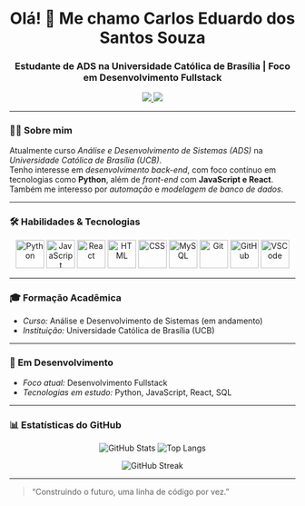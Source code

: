 <h1 align="center">Olá! 👋 Me chamo Carlos Eduardo dos Santos Souza</h1>
<h3 align="center">Estudante de ADS na Universidade Católica de Brasília | Foco em Desenvolvimento Fullstack</h3>

<p align="center">
  <a href="https://www.linkedin.com/in/seu-linkedin" target="_blank">
    <img src="https://img.shields.io/badge/-LinkedIn-blue?style=flat-square&logo=Linkedin&logoColor=white" />
  </a>
  <a href="https://github.com/CaduS0uza" target="_blank">
    <img src="https://img.shields.io/badge/-GitHub-181717?style=flat-square&logo=github&logoColor=white" />
  </a>
</p>

---

### 👨‍💻 Sobre mim

Atualmente curso *Análise e Desenvolvimento de Sistemas (ADS)* na *Universidade Católica de Brasília (UCB)*.  
Tenho interesse em *desenvolvimento back-end*, com foco contínuo em tecnologias como **Python**, além de *front-end* com **JavaScript e React**.  
Também me interesso por *automação* e *modelagem de banco de dados*.

---

### 🛠️ Habilidades & Tecnologias

<p align="center">
  <!-- Linguagens -->
  <img src="https://cdn.jsdelivr.net/gh/devicons/devicon/icons/python/python-original.svg" alt="Python" width="50" height="50"/>
  <img src="https://cdn.jsdelivr.net/gh/devicons/devicon/icons/javascript/javascript-original.svg" alt="JavaScript" width="50" height="50"/>

  <!-- Frontend -->
  <img src="https://cdn.jsdelivr.net/gh/devicons/devicon/icons/react/react-original.svg" alt="React" width="50" height="50"/>
  <img src="https://cdn.jsdelivr.net/gh/devicons/devicon/icons/html5/html5-original.svg" alt="HTML" width="50" height="50"/>
  <img src="https://cdn.jsdelivr.net/gh/devicons/devicon/icons/css3/css3-original.svg" alt="CSS" width="50" height="50"/>

  <!-- Banco de dados -->
  <img src="https://cdn.jsdelivr.net/gh/devicons/devicon/icons/mysql/mysql-original.svg" alt="MySQL" width="50" height="50"/>

  <!-- Ferramentas -->
  <img src="https://cdn.jsdelivr.net/gh/devicons/devicon/icons/git/git-original.svg" alt="Git" width="50" height="50"/>
  <img src="https://cdn.jsdelivr.net/gh/devicons/devicon/icons/github/github-original.svg" alt="GitHub" width="50" height="50"/>
  <img src="https://cdn.jsdelivr.net/gh/devicons/devicon/icons/vscode/vscode-original.svg" alt="VSCode" width="50" height="50"/>
</p>

---

### 🎓 Formação Acadêmica

- *Curso:* Análise e Desenvolvimento de Sistemas (em andamento)  
- *Instituição:* Universidade Católica de Brasília (UCB)

---

### 🚀 Em Desenvolvimento

- *Foco atual:* Desenvolvimento Fullstack  
- *Tecnologias em estudo:* Python, JavaScript, React, SQL

---

### 📊 Estatísticas do GitHub

<p align="center">
  <img src="https://github-readme-stats.vercel.app/api?username=CaduS0uza&show_icons=true&theme=tokyonight" alt="GitHub Stats" />
  <img src="https://github-readme-stats.vercel.app/api/top-langs/?username=CaduS0uza&layout=compact&theme=tokyonight" alt="Top Langs" />
</p>

<p align="center">
  <img src="https://streak-stats.demolab.com?user=CaduS0uza&theme=tokyonight&hide_border=true&date_format=M%20j%5B%2C%20Y%5D" alt="GitHub Streak" />
</p>

---

> “Construindo o futuro, uma linha de código por vez.”
